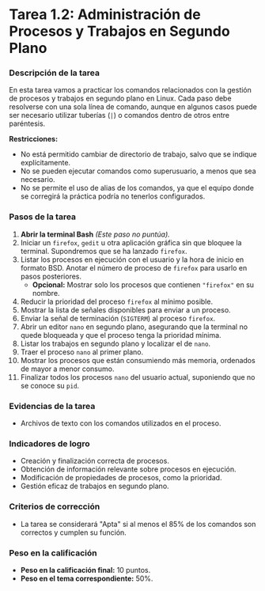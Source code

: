 # **Tarea 1.2: Administración de Procesos y Trabajos en Segundo Plano**

### **Descripción de la tarea**

En esta tarea vamos a practicar los comandos relacionados con la gestión de procesos y trabajos en segundo plano en Linux. Cada paso debe resolverse con una sola línea de comando, aunque en algunos casos puede ser necesario utilizar tuberías (`|`) o comandos dentro de otros entre paréntesis.  

**Restricciones:**  
- No está permitido cambiar de directorio de trabajo, salvo que se indique explícitamente.  
- No se pueden ejecutar comandos como superusuario, a menos que sea necesario.  
- No se permite el uso de alias de los comandos, ya que el equipo donde se corregirá la práctica podría no tenerlos configurados.  

### **Pasos de la tarea**

1. **Abrir la terminal Bash** *(Este paso no puntúa).*
2. Iniciar un `firefox`, `gedit` u otra aplicación gráfica sin que bloquee la terminal. Supondremos que se ha lanzado `firefox`.
3. Listar los procesos en ejecución con el usuario y la hora de inicio en formato BSD. Anotar el número de proceso de `firefox` para usarlo en pasos posteriores.  
   - **Opcional:** Mostrar solo los procesos que contienen `"firefox"` en su nombre.
4. Reducir la prioridad del proceso `firefox` al mínimo posible.
5. Mostrar la lista de señales disponibles para enviar a un proceso.
6. Enviar la señal de terminación (`SIGTERM`) al proceso `firefox`.
7. Abrir un editor `nano` en segundo plano, asegurando que la terminal no quede bloqueada y que el proceso tenga la prioridad mínima.
8. Listar los trabajos en segundo plano y localizar el de `nano`.
9. Traer el proceso `nano` al primer plano.
10. Mostrar los procesos que están consumiendo más memoria, ordenados de mayor a menor consumo.
11. Finalizar todos los procesos `nano` del usuario actual, suponiendo que no se conoce su `pid`.

### **Evidencias de la tarea**

- Archivos de texto con los comandos utilizados en el proceso.

### **Indicadores de logro**

- Creación y finalización correcta de procesos.
- Obtención de información relevante sobre procesos en ejecución.
- Modificación de propiedades de procesos, como la prioridad.
- Gestión eficaz de trabajos en segundo plano.

### **Criterios de corrección**

- La tarea se considerará "Apta" si al menos el 85% de los comandos son correctos y cumplen su función.

### **Peso en la calificación**

- **Peso en la calificación final:** 10 puntos.  
- **Peso en el tema correspondiente:** 50%.
